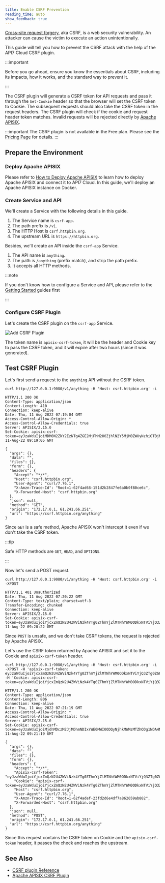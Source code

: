 ```yaml
---
title: Enable CSRF Prevention
reading_time: auto
show_feedback: true
---
```


[Cross-site request forgery](https://en.wikipedia.org/wiki/Cross-site_request_forgery#:~:text=Cross%2Dsite%20request%20forgery%2C%20also,that%20the%20web%20application%20trusts.), aka CSRF, is a web security vulnerability.
An attacker can cause the victim to execute an action unintentionally.

This guide will tell you how to prevent the CSRF attack with the help of the API7 Cloud CSRF plugin.

:::important

Before you go ahead, ensure you know the essentials about CSRF, including its impacts, how it works, and the standard way to prevent it.

:::

The CSRF plugin will generate a CSRF token for API requests and pass it through the `Set-Cookie` header so that the browser will set the
CSRF token to Cookie. The subsequent requests should also take the CSRF token in the request headers. The CSRF plugin will check if the cookie and request header token matches. Invalid requests will be rejected directly by [Apache APISIX](https://apisix.apache.org).

:::important
The CSRF plugin is not available in the Free plan. Please see the [Pricing Page](https://api7.ai/pricing) for details.
:::

Prepare the Environment
-----------------------

### Deploy Apache APISIX

Please refer to [How to Deploy Apache APISIX](../product/how-to-deploy-apache-apisix.md) to learn how to deploy
Apache APISIX and connect it to API7 Cloud. In this guide, we'll deploy an Apache APISIX instance on Docker.

### Create Service and API

We'll create a Service with the following details in this guide.

1. The Service name is `csrf-app`.
2. The path prefix is `/v1`.
3. The HTTP Host is `csrf.httpbin.org`.
4. The upstream URL is `https://httpbin.org`.

Besides, we'll create an API inside the `csrf-app` Service.

1. The API name is `anything`.
2. The path is `/anything` (prefix match), and strip the path prefix.
3. It accepts all HTTP methods.

:::note

If you don't know how to configure a Service and API, please refer to the [Getting Started](../../getting-started) guides first

:::

### Configure CSRF Plugin

Let's create the CSRF plugin on the `csrf-app` Service.

![Add CSRF Plugin](https://static.apiseven.com/2022/12/30/add-csrf-plugin.png)

The token name is `apisix-csrf-token`, it will be the header and Cookie key to pass the CSRF token, and it will expire after two hours (since it was generated).

Test CSRF Plugin
----------------

Let's first send a request to the `anything` API without the CSRF token.

```shell
curl http://127.0.0.1:9080/v1/anything -H 'Host: csrf.httpbin.org' -i
```

```shell
HTTP/1.1 200 OK
Content-Type: application/json
Content-Length: 410
Connection: keep-alive
Date: Thu, 11 Aug 2022 07:19:04 GMT
Access-Control-Allow-Origin: *
Access-Control-Allow-Credentials: true
Server: APISIX/2.15.0
Set-Cookie: apisix-csrf-token=eyJzaWduIjoiMDM0N2ZkY2EzNTg4ZGE2MjFhM2U0ZjhlN2Y5MjM0ZWUyNzhiOTBjMDg2MzcwYjhhZTkzNDUwNGU4NzdlYjVjNCIsInJhbmRvbSI6MC43MzM0ODQwNTgxMDY3NywiZXhwaXJlcyI6MTY2MDIwMjM0NX0=;path=/;SameSite=Lax;Expires=Thu, 11-Aug-22 09:19:05 GMT

{
  "args": {},
  "data": "",
  "files": {},
  "form": {},
  "headers": {
    "Accept": "*/*",
    "Host": "csrf.httpbin.org",
    "User-Agent": "curl/7.76.1",
    "X-Amzn-Trace-Id": "Root=1-62f4ad68-151d2b2847fe6a0b0f80ce6c",
    "X-Forwarded-Host": "csrf.httpbin.org"
  },
  "json": null,
  "method": "GET",
  "origin": "172.17.0.1, 61.241.66.251",
  "url": "https://csrf.httpbin.org/anything"
}
```

Since `GET` is a safe method, Apache APISIX won't intercept it even if we don't take the CSRF token.

:::tip

Safe HTTP methods are `GET`, `HEAD`, and `OPTIONS`.

:::

Now let's send a POST request.

```shell
curl http://127.0.0.1:9080/v1/anything -H 'Host: csrf.httpbin.org' -i -XPOST
```

```shell
HTTP/1.1 401 Unauthorized
Date: Thu, 11 Aug 2022 07:20:22 GMT
Content-Type: text/plain; charset=utf-8
Transfer-Encoding: chunked
Connection: keep-alive
Server: APISIX/2.15.0
Set-Cookie: apisix-csrf-token=eyJzaWduIjoiYjcxZmQzN2U4ZWViNzk4YTg0ZThmYjZlMTNhYWM0ODkxNTViYjQ3ZTg0ZGQ4ODMwNzQ4NDI2NjQ0YzMxMjY3ZSIsInJhbmRvbSI6MC40NjIxMjg0OTI5NDk1NiwiZXhwaXJlcyI6MTY2MDIwMjQyMn0=;path=/;SameSite=Lax;Expires=Thu, 11-Aug-22 09:20:22 GMT
```

Since `POST` is unsafe, and we don't take CSRF tokens, the request is rejected by Apache APISIX.

Let's use the CSRF token returned by Apache APISIX and set it to the Cookie and `apisix-csrf-token` header.

```shell
curl http://127.0.0.1:9080/v1/anything -H 'Host: csrf.httpbin.org' -i -XPOST -H 'apisix-csrf-token: eyJzaWduIjoiYjcxZmQzN2U4ZWViNzk4YTg0ZThmYjZlMTNhYWM0ODkxNTViYjQ3ZTg0ZGQ4ODMwNzQ4NDI2NjQ0YzMxMjY3ZSIsInJhbmRvbSI6MC40NjIxMjg0OTI5NDk1NiwiZXhwaXJlcyI6MTY2MDIwMjQyMn0=' -H 'Cookie: apisix-csrf-token=eyJzaWduIjoiYjcxZmQzN2U4ZWViNzk4YTg0ZThmYjZlMTNhYWM0ODkxNTViYjQ3ZTg0ZGQ4ODMwNzQ4NDI2NjQ0YzMxMjY3ZSIsInJhbmRvbSI6MC40NjIxMjg0OTI5NDk1NiwiZXhwaXJlcyI6MTY2MDIwMjQyMn0='
```

```shell
HTTP/1.1 200 OK
Content-Type: application/json
Content-Length: 806
Connection: keep-alive
Date: Thu, 11 Aug 2022 07:21:19 GMT
Access-Control-Allow-Origin: *
Access-Control-Allow-Credentials: true
Server: APISIX/2.15.0
Set-Cookie: apisix-csrf-token=eyJzaWduIjoiMjdhMDczM2JjMDhmNDIxYWE0MWI0ODQyNjhkMWMzMTZhODg1NDA4NzY1YmFmYjkwOGVkODMzNjEzMjhhYTFhMiIsInJhbmRvbSI6MC40ODMyNjM0OTI5NjI2MywiZXhwaXJlcyI6MTY2MDIwMjQ3OX0=;path=/;SameSite=Lax;Expires=Thu, 11-Aug-22 09:21:19 GMT

{
  "args": {},
  "data": "",
  "files": {},
  "form": {},
  "headers": {
    "Accept": "*/*",
    "Apisix-Csrf-Token": "eyJzaWduIjoiYjcxZmQzN2U4ZWViNzk4YTg0ZThmYjZlMTNhYWM0ODkxNTViYjQ3ZTg0ZGQ4ODMwNzQ4NDI2NjQ0YzMxMjY3ZSIsInJhbmRvbSI6MC40NjIxMjg0OTI5NDk1NiwiZXhwaXJlcyI6MTY2MDIwMjQyMn0=",
    "Cookie": "apisix-csrf-token=eyJzaWduIjoiYjcxZmQzN2U4ZWViNzk4YTg0ZThmYjZlMTNhYWM0ODkxNTViYjQ3ZTg0ZGQ4ODMwNzQ4NDI2NjQ0YzMxMjY3ZSIsInJhbmRvbSI6MC40NjIxMjg0OTI5NDk1NiwiZXhwaXJlcyI6MTY2MDIwMjQyMn0=",
    "Host": "csrf.httpbin.org",
    "User-Agent": "curl/7.76.1",
    "X-Amzn-Trace-Id": "Root=1-62f4adef-23fd2d6e4df7a862059ab882",
    "X-Forwarded-Host": "csrf.httpbin.org"
  },
  "json": null,
  "method": "POST",
  "origin": "172.17.0.1, 61.241.66.251",
  "url": "https://csrf.httpbin.org/anything"
}
```

Since this request contains the CSRF token on Cookie and the `apisix-csrf-token` header, it passes the check and reaches the upstream.

See Also
--------

* [CSRF plugin Reference](../../references/plugins/security/csrf.md)
* [Apache APISIX CSRF Plugin](https://apisix.apache.org/docs/apisix/plugins/csrf/)
